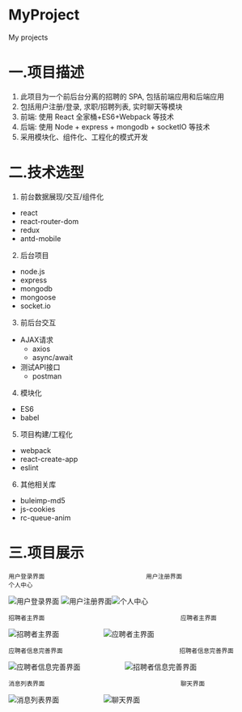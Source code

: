 # MyProject
My projects
# 一.项目描述
1.  此项目为一个前后台分离的招聘的 SPA, 包括前端应用和后端应用
2.  包括用户注册/登录, 求职/招聘列表, 实时聊天等模块
3.  前端: 使用 React 全家桶+ES6+Webpack 等技术
4.  后端: 使用 Node + express + mongodb + socketIO 等技术
5.  采用模块化、组件化、工程化的模式开发

# 二.技术选型
1.  前台数据展现/交互/组件化
   * react
   * react-router-dom
   * redux
   * antd-mobile
2.  后台项目
   *  node.js
   *  express
   *  mongodb
   *  mongoose
   *  socket.io
3.    前后台交互
   * AJAX请求
     * axios
     * async/await
   * 测试API接口
     * postman
4.  模块化
   *  ES6
   *  babel
5.   项目构建/工程化
   *  webpack
   *  react-create-app
   *  eslint
6.    其他相关库
   *  buleimp-md5
   *  js-cookies
   *  rc-queue-anim

# 三.项目展示
    用户登录界面                            用户注册界面                 　 　　　　　个人中心
![用户登录界面](https://github.com/Nicetomeetyou777/MyProject/raw/master/README_IMG/用户登录界面.png)
![用户注册界面](https://github.com/Nicetomeetyou777/MyProject/raw/master/README_IMG/用户注册界面.png)![个人中心](https://github.com/Nicetomeetyou777/MyProject/raw/master/README_IMG/招聘者个人中心.png)

    招聘者主界面 　　　　　　　　　　　　　　　　　　　　　　应聘者主界面
![招聘者主界面](https://github.com/Nicetomeetyou777/MyProject/raw/master/README_IMG/招聘者主界面.png)
　　　　　　![应聘者主界面](https://github.com/Nicetomeetyou777/MyProject/raw/master/README_IMG/应聘者主界面.png)

    应聘者信息完善界面    　　　　　　　　　　　　　　　　　招聘者信息完善界面
![应聘者信息完善界面](https://github.com/Nicetomeetyou777/MyProject/raw/master/README_IMG/应聘者信息完善界面.png)
　　　　　　![招聘者信息完善界面](https://github.com/Nicetomeetyou777/MyProject/raw/master/README_IMG/招聘者信息完善界面.png)
      
    消息列表界面      　　　　　　　　　　　　　　　　　　　聊天界面
![消息列表界面](https://github.com/Nicetomeetyou777/MyProject/raw/master/README_IMG/消息列表界面.png)
　　　　　　![聊天界面](https://github.com/Nicetomeetyou777/MyProject/raw/master/README_IMG/聊天界面.png)

              

